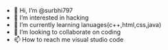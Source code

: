 - 👋 Hi, I’m @surbhi797
- 👀 I’m interested in hacking
- 🌱 I’m currently learning lanuages(c++,html,css,java)
- 💞️ I’m looking to collaborate on coding
- 📫 How to reach me visual studio code

<!---
surbhi797/surbhi797 is a ✨ special ✨ repository because its `README.md` (this file) appears on your GitHub profile.
You can click the Preview link to take a look at your changes.
--->
